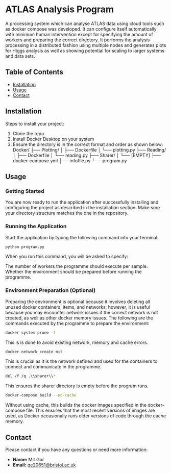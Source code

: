 # ATLAS Analysis Program

A processing system which can analyse ATLAS data using cloud tools such as docker compose was developed. It can configure itself automatically with minimum human intervention except for specifying the amount of workers and preparing the correct directory. It performs the analysis processing in a distributed fashion using multiple nodes and generates plots for Higgs analysis as well as showing potential for scaling to larger systems and data sets.

## Table of Contents
- [Installation](#installation)
- [Usage](#usage)
- [Contact](#contact)


## Installation

Steps to install your project:
1. Clone the repo
2. Install Docker Desktop on your system
3. Ensure the directory is in the correct format and order as shown below:
Docker/
├── Plotting/
│   ├── Dockerfile
│   └── plotting.py
├── Reading/
│   ├── Dockerfile
│   └── reading.py
├── Sharer/
│   └── [EMPTY]
├── docker-compose.yml
├── infofile.py
└── program.py

## Usage

### Getting Started
You are now ready to run the application after successfully installing and configuring the project as described in the installation section. Make sure your directory structure matches the one in the repository.

### Running the Application
Start the application by typing the following command into your terminal:

```bash
python program.py
```
When you run this command, you will be asked to specify:

The number of workers the programme should execute per sample.
Whether the environment should be prepared before running the programme.

### Environment Preparation (Optional)

Preparing the environment is optional because it involves deleting all unused docker containers, items, and networks; however, it is useful because you may encounter network issues if the correct network is not created, as well as other docker memory issues. The following are the commands executed by the programme to prepare the environment:

```bash
docker system prune -f
```
This is is done to avoid existing network, memory and cache errors.

```bash
docker network create mit
```
This is crucial as it is the network defined and used for the containers to connect and communicate in the programme.

```bash
del /f /q .\\sharer\\* 
```
This ensures the sharer directory is empty before the program runs.

```bash
docker-compose build --no-cache
```
Without using cache, this builds the docker images specified in the docker-compose file. This ensures that the most recent versions of images are used, as Docker occasionally runs older versions of code through the cache memory.


## Contact

Please contact if you have any questions or need more information:

- **Name:** Mit Gor
- **Email:** [qe20651@bristol.ac.uk](mailto:qe20651@bristol.ac.uk)

